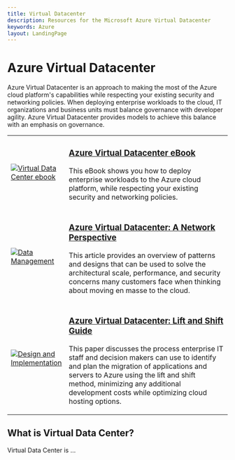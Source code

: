 ```yaml
---
title: Virtual Datacenter
description: Resources for the Microsoft Azure Virtual Datacenter
keywords: Azure
layout: LandingPage
---
```


# Azure Virtual Datacenter

Azure Virtual Datacenter is an approach to making the most of the Azure cloud platform's capabilities while respecting your existing security and networking policies. When deploying enterprise workloads to the cloud, IT organizations and business units must balance governance with developer agility. Azure Virtual Datacenter provides models to achieve this balance with an emphasis on governance.
 

<table>
<tr>
    <td style="width: 64px; vertical-align: middle;"><a href="./category/availability.md"><img src="../_images/virtual-datacenter.svg" alt="Virtual Data Center ebook" /></a></td>
    <td>
        <h3><a href="http://aka.ms/VDC">Azure Virtual Datacenter eBook</a></h3>
        <p>This eBook shows you how to deploy enterprise workloads to the Azure cloud platform, while respecting your existing security and networking policies.</p>
    </td>
</tr>
<tr>
    <td style="width: 64px; vertical-align: middle;"><a href="/azure/networking/networking-virtual-datacenter"><img src="_images/category/data-management.svg" alt="Data Management" /></a></td>
    <td>
        <h3><a href="https://docs.microsoft.com/en-us/azure/networking/networking-virtual-datacenter">Azure Virtual Datacenter: A Network Perspective</a></h3>
        <p>This article provides an overview of patterns and designs that can be used to solve the architectural scale, performance, and security concerns many customers face when thinking about moving en masse to the cloud.</p>
    </td>
</tr>
<tr>
    <td style="width: 64px; vertical-align: middle;"><a href="./category/design-implementation.md"><img src="_images/category/design-implementation.svg" alt="Design and Implementation" /></a></td>
    <td>
        <h3><a href="./category/design-implementation.md">Azure Virtual Datacenter: Lift and Shift Guide </a></h3>
        <p>This paper discusses the process enterprise IT staff and decision makers can use to identify and plan the migration of applications and servers to Azure using the lift and shift method, minimizing any additional development costs while optimizing cloud hosting options.</p>
    </td>
</tr>
</table>

## What is Virtual Data Center?

Virtual Data Center is ... 
